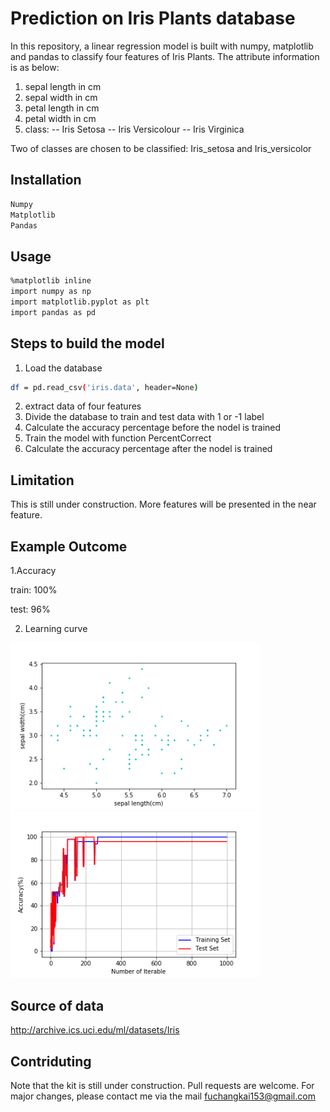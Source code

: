 # Prediction on Iris Plants database
In this repository, a linear regression model is built with numpy, matplotlib and pandas to classify four features of Iris Plants. The attribute information is as below:
1. sepal length in cm
2. sepal width in cm
3. petal length in cm
4. petal width in cm
5. class:
-- Iris Setosa
-- Iris Versicolour
-- Iris Virginica

Two of classes are chosen to be classified: Iris_setosa and Iris_versicolor

## Installation
```bash
Numpy
Matplotlib
Pandas
```

## Usage
```bash
%matplotlib inline
import numpy as np
import matplotlib.pyplot as plt
import pandas as pd
```

## Steps to build the model
1. Load the database
```bash
df = pd.read_csv('iris.data', header=None)
```
2. extract data of four features
3. Divide the database to train and test data with 1 or -1 label
4. Calculate the accuracy percentage before the nodel is trained 
5. Train the model with function PercentCorrect
5. Calculate the accuracy percentage after the nodel is trained 

## Limitation
This is still under construction. More features will be presented in the near feature.

## Example Outcome
1.Accuracy

train: 100%

test: 96%

2. Learning curve
<img src="image/Scatter%20plot%20of%20Iris%20Plants.png" width="400">

<img src="image/Learning%20curve.png" width="400">

## Source of data
http://archive.ics.uci.edu/ml/datasets/Iris

## Contriduting
Note that the kit is still under construction. Pull requests are welcome. For major changes, please contact me via the mail fuchangkai153@gmail.com
